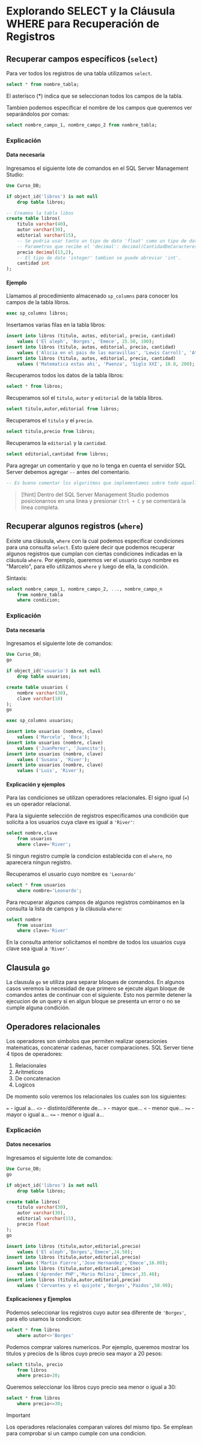 # Explorando SELECT y la Cláusula WHERE para Recuperación de Registros

## Recuperar campos específicos (`select`)

Para ver todos los registros de una tabla utilizamos `select`.

```sql
select * from nombre_tabla;
```

El asterisco (*) indica que se seleccionan todos los campos de la tabla.

Tambien podemos especificar el nombre de los campos que queremos ver separándolos por comas:

```sql
select nombre_campo_1, nombre_campo_2 from nombre_tabla;
```

### Explicación

#### Data necesaria

Ingresamos el siguiente lote de comandos en el SQL Server Management Studio:

```sql
Use Curso_DB;

if object_id('libros') is not null
    drop table libros;

-- Creamos la tabla libos
create table libros(
    titulo varchar(40),
    autor varchar(30),
    editorial varchar(15),
    -- Se podria usar tanto un tipo de dato 'float' como un tipo de dato 'decimal'.
    -- Parametros que recibe el 'decimal': decimal(CantidadDeCaracteresAntesDelPunto, CantidadDeCaracteresDespuesDelPunto)
    precio decimal(13,2),
    -- El tipo de dato 'integer' tambien se puede abreviar 'int'.
    cantidad int
);
```

#### Ejemplo

Llamamos al procedimiento almacenado `sp_columns` para conocer los campos de la tabla libros.

```sql
exec sp_columns libros;
```

Insertamos varias filas en la tabla libros:

```sql
insert into libros (titulo, autos, editorial, precio, cantidad)
    values ('El aleph', 'Borges', 'Emece', 25.50, 100);
insert into libros (titulo, autos, editorial, precio, cantidad)
    values ('Alicia en el pais de las maravillas', 'Lewis Carroll', 'Atlantida', 10, 200);
insert into libros (titulo, autos, editorial, precio, cantidad)
    values ('Matematica estas ahi', 'Paenza', 'Siglo XXI', 18.8, 200);
```

Recuperamos todos los datos de la tabla libros:

```sql
select * from libros;
```

Recuperamos sol el `titulo`, `autor` y `editorial` de la tabla libros.

```sql
select titulo,autor,editorial from libros;
```

Recuperamos el `titulo` y el `precio`.

```sql
select titulo,precio from libros;
```

Recuperamos la `editorial` y la `cantidad`.

```sql
select editorial,cantidad from libros;
```

Para agregar un comentario y que no lo tenga en cuenta el servidor SQL Server debemos agregar `--` antes del comentario.

```sql
-- Es bueno comentar los algoritmos que implementamos sobre todo aquellos que sean complejos de entender.
```

>[!hint]
>Dentro del SQL Server Management Studio podemos posicionarnos en una linea y presionar `Ctrl + C` y se comentará la linea completa.

## Recuperar algunos registros (`where`)

Existe una cláusula, `where` con la cual podemos especificar condiciones para una consulta `select`. Esto quiere decir que podemos recuperar algunos registros que cumplan con ciertas condiciones indicadas en la cláusula `where`. Por ejemplo, queremos ver el usuario cuyo nombre es "Marcelo", para ello utilizamos `where` y luego de ella, la condición.

Sintaxis:

```sql
select nombre_campo_1, nombre_campo_2, ..., nombre_campo_n
    from nombre_tabla
    where condicion;
```

### Explicación

#### Data necesaria

Ingresamos el siguiente lote de comandos:

```sql
Use Curso_DB;
go

if object_id('usuario') is not null
    drop table usuarios;

create table usuarios (
    nombre varchar(30),
    clave varchar(10)
);
go

exec sp_columns usuarios;

insert into usuarios (nombre, clave)
    values ('Marcelo', 'Boca');
insert into usuarios (nombre, clave)
    values ('JuanPerez', 'Juancito');
insert into usuarios (nombre, clave)
    values ('Susana', 'River');
insert into usuarios (nombre, clave)
    values ('Luis', 'River');
```

#### Explicación y ejemplos

Para las condiciones se utilizan operadores relacionales. El signo igual (`=`) es un operador relacional.

Para la siguiente selección de registros especificamos una condición que solicita a los usuarios cuya clave es igual a `'River'`:

```sql
select nombre,clave
    from usuarios
    where clave='River';
```

Si ningun registro cumple la condicion establecida con el `where`, no aparecera ningun registro.

Recuperamos el usuario cuyo nombre es `'Leonardo'`

```sql
select * from usuarios
    where nombre='Leonardo';
```

Para recuperar algunos campos de algunos registros combinamos en la consulta la lista de campos y la cláusula `where`:

```sql
select nombre
    from usuarios
    where clave='River'
```

En la consulta anterior solicitamos el nombre de todos los usuarios cuya clave sea igual a `'River'`.

## Clausula `go` 

La clausula `go` se utiliza para separar bloques de comandos. En algunos casos veremos la necesidad de que primero se ejecute algun bloque de comandos antes de continuar con el siguiente. Esto nos permite detener la ejecucion de un query si en algun bloque se presenta un error o no se cumple alguna condición.

## Operadores relacionales

Los operadores son simbolos que permiten realizar operacionies matematicas, concatenar cadenas, hacer comparaciones. SQL Server tiene 4 tipos de operadores:

1. Relacionales
2. Aritmeticos
3. De concatenacion
4. Logicos

De momento solo veremos los relacionales los cuales son los siguientes:

`=` - igual a...
`<>` - distinto/diferente de...
`>` - mayor que...
`<` - menor que...
`>=` - mayor o igual a...
`<=` - menor o igual a...

### Explicación

#### Datos necesarios

Ingresamos el siguiente lote de comandos:

```sql
Use Curso_DB;
go

if object_id('libros') is not null
    drop table libros;

create table libros(
    titulo varchar(30),
    autor varchar(30),
    editorial varchar(15),
    precio float
);
go

insert into libros (titulo,autor,editorial,precio)
    values ('El aleph','Borges','Emece',24.50);
insert into libros (titulo,autor,editorial,precio)
    values ('Martin Fierro','Jose Hernandez','Emece',16.00);
insert into libros (titulo,autor,editorial,precio)
    values ('Aprender PHP','Mario Molina','Emece',35.40);
insert into libros (titulo,autor,editorial,precio)
    values ('Cervantes y el quijote','Borges','Paidos',50.90);
```

#### Explicaciones y Ejemplos

Podemos seleccionar los registros cuyo autor sea diferente de `'Borges'`, para ello usamos la condicion:

```sql
select * from libros
    where autor<>'Borges'
```

Podemos comprar valores numericos. Por ejemplo, queremos mostrar los titulos y precios de ls libros cuyo precio sea mayor a 20 pesos:

```sql
select titulo, precio
    from libros
    where precio>20;
```

Queremos seleccionar los libros cuyo precio sea menor o igual a 30:

```sql
select * from libros
    where precio<=30;
```

>[!important]
>Los operadores relacionales comparan valores del mismo tipo. Se emplean para comprobar si un campo cumple con una condicion.